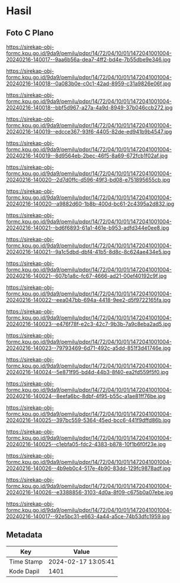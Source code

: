 # Hasil

## Foto C Plano

https://sirekap-obj-formc.kpu.go.id/9da9/pemilu/pdpr/14/72/04/10/01/1472041001004-20240216-140017--9aa6b56a-dea7-4ff2-bd4e-7b55dbe9e346.jpg

https://sirekap-obj-formc.kpu.go.id/9da9/pemilu/pdpr/14/72/04/10/01/1472041001004-20240216-140018--0a083b0e-c0c1-42ad-8959-c31a9826e06f.jpg

https://sirekap-obj-formc.kpu.go.id/9da9/pemilu/pdpr/14/72/04/10/01/1472041001004-20240216-140018--bbf5d967-a27a-4a9d-8949-37b046ccb272.jpg

https://sirekap-obj-formc.kpu.go.id/9da9/pemilu/pdpr/14/72/04/10/01/1472041001004-20240216-140019--edcce367-93f6-4405-82de-ed941b9b4547.jpg

https://sirekap-obj-formc.kpu.go.id/9da9/pemilu/pdpr/14/72/04/10/01/1472041001004-20240216-140019--8d9564eb-2bec-46f5-8a69-672fcb1f02af.jpg

https://sirekap-obj-formc.kpu.go.id/9da9/pemilu/pdpr/14/72/04/10/01/1472041001004-20240216-140020--2d7d0ffc-d596-49f3-bd08-e751895655cb.jpg

https://sirekap-obj-formc.kpu.go.id/9da9/pemilu/pdpr/14/72/04/10/01/1472041001004-20240216-140020--a9882d60-1b8b-400d-bc61-2c4395a2d832.jpg

https://sirekap-obj-formc.kpu.go.id/9da9/pemilu/pdpr/14/72/04/10/01/1472041001004-20240216-140021--bd6f6893-61a1-461e-b953-adfd344e0ee8.jpg

https://sirekap-obj-formc.kpu.go.id/9da9/pemilu/pdpr/14/72/04/10/01/1472041001004-20240216-140021--9a1c5dbd-dbf4-41b5-8d8c-8c624ae434e5.jpg

https://sirekap-obj-formc.kpu.go.id/9da9/pemilu/pdpr/14/72/04/10/01/1472041001004-20240216-140021--607b1a8c-fc67-4666-ad21-00ef40192c9f.jpg

https://sirekap-obj-formc.kpu.go.id/9da9/pemilu/pdpr/14/72/04/10/01/1472041001004-20240216-140022--eea047bb-694a-4418-9ee2-d5f9722165fa.jpg

https://sirekap-obj-formc.kpu.go.id/9da9/pemilu/pdpr/14/72/04/10/01/1472041001004-20240216-140023--e476f78f-e2c3-42c7-9b3b-7a9c8eba2ad5.jpg

https://sirekap-obj-formc.kpu.go.id/9da9/pemilu/pdpr/14/72/04/10/01/1472041001004-20240216-140023--79793469-6d71-492c-a5dd-851f3d41746e.jpg

https://sirekap-obj-formc.kpu.go.id/9da9/pemilu/pdpr/14/72/04/10/01/1472041001004-20240216-140024--5e871f95-bd4d-44b3-8f40-ea2fd559f5f0.jpg

https://sirekap-obj-formc.kpu.go.id/9da9/pemilu/pdpr/14/72/04/10/01/1472041001004-20240216-140024--8eefa6bc-8dbf-4f95-b55c-a1ae81ff76be.jpg

https://sirekap-obj-formc.kpu.go.id/9da9/pemilu/pdpr/14/72/04/10/01/1472041001004-20240216-140025--397bc559-5364-45ed-bcc6-441f9dffd86b.jpg

https://sirekap-obj-formc.kpu.go.id/9da9/pemilu/pdpr/14/72/04/10/01/1472041001004-20240216-140025--c1ebfa05-fdc2-4383-b878-10f1b6f0f23e.jpg

https://sirekap-obj-formc.kpu.go.id/9da9/pemilu/pdpr/14/72/04/10/01/1472041001004-20240216-140026--4b9eb0c4-517e-4b90-83dd-129fc9878adf.jpg

https://sirekap-obj-formc.kpu.go.id/9da9/pemilu/pdpr/14/72/04/10/01/1472041001004-20240216-140026--e3388856-3103-4d0a-8f09-c675b0a07ebe.jpg

https://sirekap-obj-formc.kpu.go.id/9da9/pemilu/pdpr/14/72/04/10/01/1472041001004-20240216-140017--92e5bc31-e663-4a44-a5ce-74b53dfc1959.jpg


## Metadata

| Key        | Value               |
| ---------- | ------------------- |
| Time Stamp | 2024-02-17 13:05:41 |
| Kode Dapil | 1401                |



